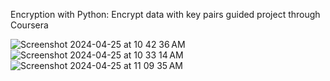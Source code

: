 Encryption with Python: Encrypt data with key pairs guided project through Coursera

![Screenshot 2024-04-25 at 10 42 36 AM](https://github.com/bknum9/EncyptionPython/assets/92531634/5520119a-87ae-4c5b-a399-4f74b03010ff)
![Screenshot 2024-04-25 at 10 33 14 AM](https://github.com/bknum9/EncyptionPython/assets/92531634/795fb776-0616-4562-97b9-975354e529a6)
![Screenshot 2024-04-25 at 11 09 35 AM](https://github.com/bknum9/EncyptionPython/assets/92531634/423b0ec3-58d2-4a4c-9292-ec9b23a4ac1c)
